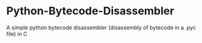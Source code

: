 # Python-Bytecode-Disassembler
A simple python bytecode disassembler (disassembly of bytecode in a .pyc file) in C
